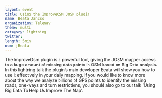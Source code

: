 ```yaml
---
layout: event
title: Using the ImproveOSM JOSM plugin
name: Beata Jancso
organization: Telenav
theme: multi
category: lightning
twitter:
length: 5min
osm: jBeata
---
```


The ImproveOsm plugin is a powerful tool, giving the JOSM mapper access to a huge amount of missing data points in OSM based on Big Data analysis. In this lightning talk the plugin’s main developer Beata will show you how to use it effectively in your daily mapping. If you would like to know more about the way we analyze billions of GPS points to identify the missing roads, one-ways and turn restrictions, you should also go to our talk ‘Using Big Data To Help Us Improve The Map’.

